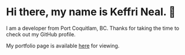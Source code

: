 <h1>Hi there, my name is Keffri Neal. 👋</h1>

I am a developer from Port Coquitlam, BC. Thanks for taking the time to check out my GitHub profile.

My portfolio page is available <a href="https://keffri.com" target="_blank">here</a> for viewing.

<!--
**keffri/keffri** is a ✨ _special_ ✨ repository because its `README.md` (this file) appears on your GitHub profile.

Here are some ideas to get you started:

- 🔭 I’m currently working on ...
- 🌱 I’m currently learning ...
- 👯 I’m looking to collaborate on ...
- 🤔 I’m looking for help with ...
- 💬 Ask me about ...
- 📫 How to reach me: ...
- 😄 Pronouns: ...
- ⚡ Fun fact: ...
-->
